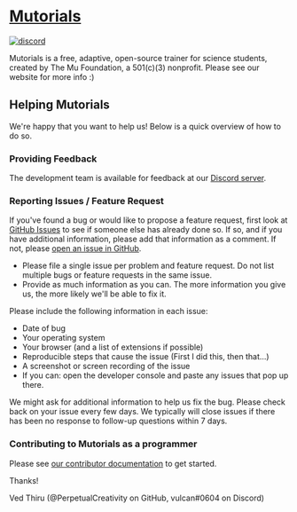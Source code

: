 # [Mutorials](https://www.mutorials.org/)

[![discord](https://img.shields.io/discord/682073068440780810?color=blue&label=discord&style=for-the-badge)](https://discord.gg/vTrEprkTpz)

Mutorials is a free, adaptive, open-source trainer for science students, created by The Mu Foundation, a 501(c)(3) nonprofit. Please see our website for more info :)

## Helping Mutorials

We're happy that you want to help us! Below is a quick overview of how to do so.

### Providing Feedback

The development team is available for feedback at our [Discord server](https://tinyurl.com/joinmutorials).

### Reporting Issues / Feature Request

If you've found a bug or would like to propose a feature request, first look at [GitHub Issues](https://github.com/The-Mu-Foundation/Mutorials/issues) to see if someone else has already done so. If so, and if you have additional information, please add that information as a comment. If not, please [open an issue in GitHub](https://github.com/The-Mu-Foundation/Mutorials/issues/new).

- Please file a single issue per problem and feature request. Do not list multiple bugs or feature requests in the same issue.
- Provide as much information as you can. The more information you give us, the more likely we'll be able to fix it.

Please include the following information in each issue:

- Date of bug
- Your operating system
- Your browser (and a list of extensions if possible)
- Reproducible steps that cause the issue (First I did this, then that...)
- A screenshot or screen recording of the issue
- If you can: open the developer console and paste any issues that pop up there.

We might ask for additional information to help us fix the bug. Please check back on your issue every few days. We typically will close issues if there has been no response to follow-up questions within 7 days.

### Contributing to Mutorials as a programmer

Please see [our contributor documentation](/CONTRIBUTING.md) to get started.

Thanks!

Ved Thiru (@PerpetualCreativity on GitHub, vulcan#0604 on Discord)
